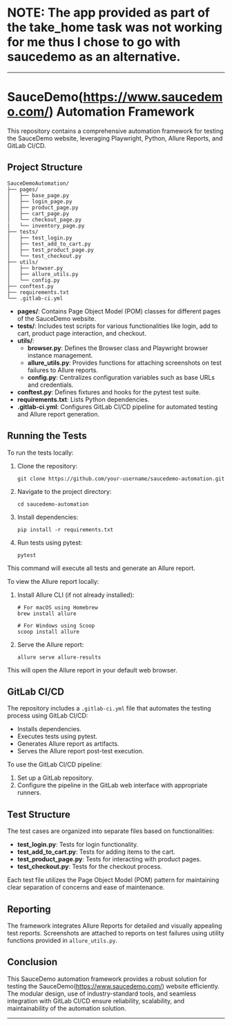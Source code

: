 # NOTE: The app provided as part of the take_home task was not working for me thus I chose to go with saucedemo as an alternative.

---

# SauceDemo(https://www.saucedemo.com/) Automation Framework

This repository contains a comprehensive automation framework for testing the SauceDemo website, leveraging Playwright, Python, Allure Reports, and GitLab CI/CD.

## Project Structure

```
SauceDemoAutomation/
├── pages/
│   ├── base_page.py
│   ├── login_page.py
│   ├── product_page.py
│   ├── cart_page.py
│   └── checkout_page.py
|   └── inventory_page.py
├── tests/
│   ├── test_login.py
│   ├── test_add_to_cart.py
│   ├── test_product_page.py
│   └── test_checkout.py
├── utils/
│   ├── browser.py
│   ├── allure_utils.py
│   └── config.py
├── conftest.py
├── requirements.txt
└── .gitlab-ci.yml
```

- **pages/**: Contains Page Object Model (POM) classes for different pages of the SauceDemo website.
- **tests/**: Includes test scripts for various functionalities like login, add to cart, product page interaction, and checkout.
- **utils/**:
  - **browser.py**: Defines the Browser class and Playwright browser instance management.
  - **allure_utils.py**: Provides functions for attaching screenshots on test failures to Allure reports.
  - **config.py**: Centralizes configuration variables such as base URLs and credentials.
- **conftest.py**: Defines fixtures and hooks for the pytest test suite.
- **requirements.txt**: Lists Python dependencies.
- **.gitlab-ci.yml**: Configures GitLab CI/CD pipeline for automated testing and Allure report generation.

## Running the Tests

To run the tests locally:

1. Clone the repository:
   ```
   git clone https://github.com/your-username/saucedemo-automation.git
   ```

2. Navigate to the project directory:
   ```
   cd saucedemo-automation
   ```

3. Install dependencies:
   ```
   pip install -r requirements.txt
   ```

4. Run tests using pytest:
   ```
   pytest
   ```

This command will execute all tests and generate an Allure report.

To view the Allure report locally:

1. Install Allure CLI (if not already installed):
   ```
   # For macOS using Homebrew
   brew install allure

   # For Windows using Scoop
   scoop install allure
   ```

2. Serve the Allure report:
   ```
   allure serve allure-results
   ```

This will open the Allure report in your default web browser.

## GitLab CI/CD

The repository includes a `.gitlab-ci.yml` file that automates the testing process using GitLab CI/CD:

- Installs dependencies.
- Executes tests using pytest.
- Generates Allure report as artifacts.
- Serves the Allure report post-test execution.

To use the GitLab CI/CD pipeline:

1. Set up a GitLab repository.
2. Configure the pipeline in the GitLab web interface with appropriate runners.

## Test Structure

The test cases are organized into separate files based on functionalities:

- **test_login.py**: Tests for login functionality.
- **test_add_to_cart.py**: Tests for adding items to the cart.
- **test_product_page.py**: Tests for interacting with product pages.
- **test_checkout.py**: Tests for the checkout process.

Each test file utilizes the Page Object Model (POM) pattern for maintaining clear separation of concerns and ease of maintenance.

## Reporting

The framework integrates Allure Reports for detailed and visually appealing test reports. Screenshots are attached to reports on test failures using utility functions provided in `allure_utils.py`.

## Conclusion

This SauceDemo automation framework provides a robust solution for testing the SauceDemo(https://www.saucedemo.com/) website efficiently. The modular design, use of industry-standard tools, and seamless integration with GitLab CI/CD ensure reliability, scalability, and maintainability of the automation solution.

---

